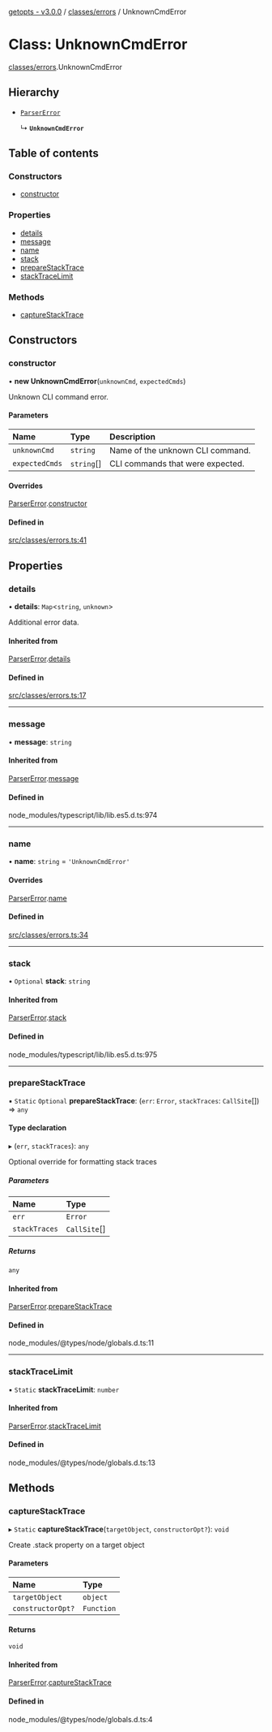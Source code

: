 [getopts - v3.0.0](../README.md) / [classes/errors](../modules/classes_errors.md) / UnknownCmdError

# Class: UnknownCmdError

[classes/errors](../modules/classes_errors.md).UnknownCmdError

## Hierarchy

- [`ParserError`](classes_errors.ParserError.md)

  ↳ **`UnknownCmdError`**

## Table of contents

### Constructors

- [constructor](classes_errors.UnknownCmdError.md#constructor)

### Properties

- [details](classes_errors.UnknownCmdError.md#details)
- [message](classes_errors.UnknownCmdError.md#message)
- [name](classes_errors.UnknownCmdError.md#name)
- [stack](classes_errors.UnknownCmdError.md#stack)
- [prepareStackTrace](classes_errors.UnknownCmdError.md#preparestacktrace)
- [stackTraceLimit](classes_errors.UnknownCmdError.md#stacktracelimit)

### Methods

- [captureStackTrace](classes_errors.UnknownCmdError.md#capturestacktrace)

## Constructors

### constructor

• **new UnknownCmdError**(`unknownCmd`, `expectedCmds`)

Unknown CLI command error.

#### Parameters

| Name           | Type       | Description                      |
| :------------- | :--------- | :------------------------------- |
| `unknownCmd`   | `string`   | Name of the unknown CLI command. |
| `expectedCmds` | `string`[] | CLI commands that were expected. |

#### Overrides

[ParserError](classes_errors.ParserError.md).[constructor](classes_errors.ParserError.md#constructor)

#### Defined in

[src/classes/errors.ts:41](https://github.com/prasadrajandran/node-getopts/blob/43d0c83/src/classes/errors.ts#L41)

## Properties

### details

• **details**: `Map`<`string`, `unknown`\>

Additional error data.

#### Inherited from

[ParserError](classes_errors.ParserError.md).[details](classes_errors.ParserError.md#details)

#### Defined in

[src/classes/errors.ts:17](https://github.com/prasadrajandran/node-getopts/blob/43d0c83/src/classes/errors.ts#L17)

---

### message

• **message**: `string`

#### Inherited from

[ParserError](classes_errors.ParserError.md).[message](classes_errors.ParserError.md#message)

#### Defined in

node_modules/typescript/lib/lib.es5.d.ts:974

---

### name

• **name**: `string` = `'UnknownCmdError'`

#### Overrides

[ParserError](classes_errors.ParserError.md).[name](classes_errors.ParserError.md#name)

#### Defined in

[src/classes/errors.ts:34](https://github.com/prasadrajandran/node-getopts/blob/43d0c83/src/classes/errors.ts#L34)

---

### stack

• `Optional` **stack**: `string`

#### Inherited from

[ParserError](classes_errors.ParserError.md).[stack](classes_errors.ParserError.md#stack)

#### Defined in

node_modules/typescript/lib/lib.es5.d.ts:975

---

### prepareStackTrace

▪ `Static` `Optional` **prepareStackTrace**: (`err`: `Error`, `stackTraces`: `CallSite`[]) => `any`

#### Type declaration

▸ (`err`, `stackTraces`): `any`

Optional override for formatting stack traces

##### Parameters

| Name          | Type         |
| :------------ | :----------- |
| `err`         | `Error`      |
| `stackTraces` | `CallSite`[] |

##### Returns

`any`

#### Inherited from

[ParserError](classes_errors.ParserError.md).[prepareStackTrace](classes_errors.ParserError.md#preparestacktrace)

#### Defined in

node_modules/@types/node/globals.d.ts:11

---

### stackTraceLimit

▪ `Static` **stackTraceLimit**: `number`

#### Inherited from

[ParserError](classes_errors.ParserError.md).[stackTraceLimit](classes_errors.ParserError.md#stacktracelimit)

#### Defined in

node_modules/@types/node/globals.d.ts:13

## Methods

### captureStackTrace

▸ `Static` **captureStackTrace**(`targetObject`, `constructorOpt?`): `void`

Create .stack property on a target object

#### Parameters

| Name              | Type       |
| :---------------- | :--------- |
| `targetObject`    | `object`   |
| `constructorOpt?` | `Function` |

#### Returns

`void`

#### Inherited from

[ParserError](classes_errors.ParserError.md).[captureStackTrace](classes_errors.ParserError.md#capturestacktrace)

#### Defined in

node_modules/@types/node/globals.d.ts:4
